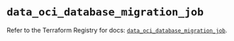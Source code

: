 # `data_oci_database_migration_job`

Refer to the Terraform Registry for docs: [`data_oci_database_migration_job`](https://registry.terraform.io/providers/oracle/oci/6.18.0/docs/data-sources/database_migration_job).
